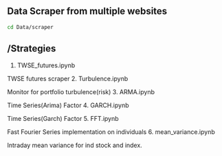 ## Data Scraper from multiple websites
```sh
cd Data/scraper
```
## /Strategies
1. TWSE_futures.ipynb

TWSE futures scraper
2. Turbulence.ipynb

Monitor for portfolio turbulence(risk)
3. ARMA.ipynb

Time Series(Arima) Factor
4. GARCH.ipynb

Time Series(Garch) Factor
5. FFT.ipynb

Fast Fourier Series implementation on individuals
6. mean_variance.ipynb

Intraday mean variance for ind stock and index.
